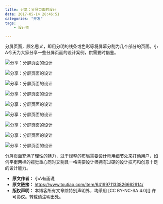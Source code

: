 ```yaml
---
title: 分享：分屏页面的设计
date: 2017-05-14 20:46:51
categories: "开发"
tags:
	- 设计师

---
```


分屏页面，顾名思义，即用分明的线条或色彩等将屏幕分割为几个部分的页面。小A今天为大家分享一些分屏页面的设计案例，供需要时借鉴。  


![分享：分屏页面的设计][QAUY-U2MY-BUNR.jpg]

![分享：分屏页面的设计][ARIM-FJV3-IMVB.jpg]

![分享：分屏页面的设计][JFYU-BAU6-JAYN.jpg]

![分享：分屏页面的设计][IBF7-NZNE-VQNM.jpg]

![分享：分屏页面的设计][2MEU-NJNN-FVNN.jpg]

![分享：分屏页面的设计][NV6V-MARB-ERJA.jpg]

![分享：分屏页面的设计][JUIJ-BBIM-FZIM.jpg]

![分享：分屏页面的设计][UF2Q-323E-V3EM.jpg]

![分享：分屏页面的设计][FJRM-NA7R-2YZU.jpg]

分屏页面充满了理性的魅力，过于规整的布局需要设计师用细节处来打动用户，如何平衡两栏的视觉重心同时又别具一格需要设计师拥有过硬的设计技巧和创意十足的设计能力。


[QAUY-U2MY-BUNR.jpg]: /pro/os/crawler/QAUY-U2MY-BUNR.jpg
[ARIM-FJV3-IMVB.jpg]: /pro/os/crawler/ARIM-FJV3-IMVB.jpg
[JFYU-BAU6-JAYN.jpg]: /pro/os/crawler/JFYU-BAU6-JAYN.jpg
[IBF7-NZNE-VQNM.jpg]: /pro/os/crawler/IBF7-NZNE-VQNM.jpg
[2MEU-NJNN-FVNN.jpg]: /pro/os/crawler/2MEU-NJNN-FVNN.jpg
[NV6V-MARB-ERJA.jpg]: /pro/os/crawler/NV6V-MARB-ERJA.jpg
[JUIJ-BBIM-FZIM.jpg]: /pro/os/crawler/JUIJ-BBIM-FZIM.jpg
[UF2Q-323E-V3EM.jpg]: /pro/os/crawler/UF2Q-323E-V3EM.jpg
[FJRM-NA7R-2YZU.jpg]: /pro/os/crawler/FJRM-NA7R-2YZU.jpg
 *  **原文作者：** 小A有画说
 *  **原文链接：** https://www.toutiao.com/item/6419971133826662914/
 *  **版权声明：** 本博客所有文章除特别声明外，均采用 [CC BY-NC-SA 4.0][] 许可协议。转载请注明出处。
